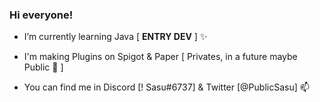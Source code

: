 ### Hi everyone!

- I’m currently learning Java [ **ENTRY DEV**  ] ✨

- I'm making Plugins on Spigot & Paper [ Privates, in a future maybe Public 🤔 ] 

- You can find me in Discord [! Sasu#6737] & Twitter [@PublicSasu] 📫


<!--
**SasuMC/SasuMC** is a ✨ _special_ ✨ repository because its `README.md` (this file) appears on your GitHub profile.

Here are some ideas to get you started:

- 🔭 I’m currently working on ...
- 🌱 I’m currently learning ...
- 👯 I’m looking to collaborate on ...
- 🤔 I’m looking for help with ...
- 💬 Ask me about ...
- 📫 How to reach me: ...
- 😄 Pronouns: ...
- ⚡ Fun fact: ...
-->
